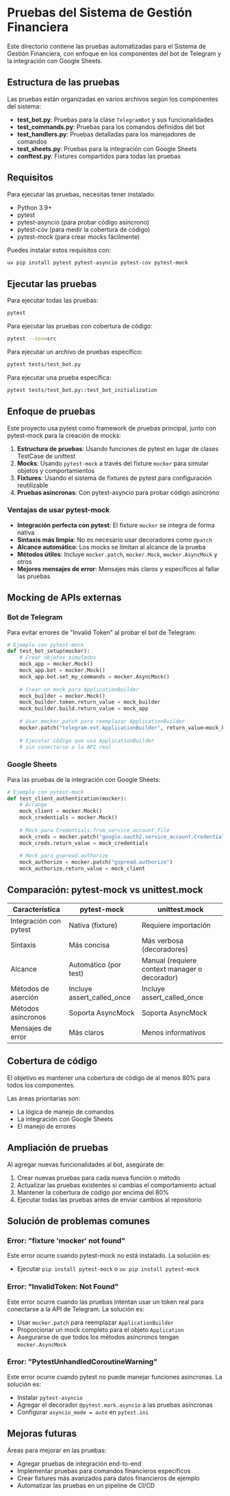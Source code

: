 # Pruebas del Sistema de Gestión Financiera

Este directorio contiene las pruebas automatizadas para el Sistema de Gestión Financiera, con enfoque en los componentes del bot de Telegram y la integración con Google Sheets.

## Estructura de las pruebas

Las pruebas están organizadas en varios archivos según los componentes del sistema:

- **test_bot.py**: Pruebas para la clase `TelegramBot` y sus funcionalidades
- **test_commands.py**: Pruebas para los comandos definidos del bot
- **test_handlers.py**: Pruebas detalladas para los manejadores de comandos
- **test_sheets.py**: Pruebas para la integración con Google Sheets
- **conftest.py**: Fixtures compartidos para todas las pruebas

## Requisitos

Para ejecutar las pruebas, necesitas tener instalado:

- Python 3.9+
- pytest
- pytest-asyncio (para probar código asíncrono)
- pytest-cov (para medir la cobertura de código)
- pytest-mock (para crear mocks fácilmente)

Puedes instalar estos requisitos con:

```bash
uv pip install pytest pytest-asyncio pytest-cov pytest-mock
```

## Ejecutar las pruebas

Para ejecutar todas las pruebas:

```bash
pytest
```

Para ejecutar las pruebas con cobertura de código:

```bash
pytest --cov=src
```

Para ejecutar un archivo de pruebas específico:

```bash
pytest tests/test_bot.py
```

Para ejecutar una prueba específica:

```bash
pytest tests/test_bot.py::test_bot_initialization
```

## Enfoque de pruebas

Este proyecto usa pytest como framework de pruebas principal, junto con pytest-mock para la creación de mocks:

1. **Estructura de pruebas**: Usando funciones de pytest en lugar de clases TestCase de unittest
2. **Mocks**: Usando `pytest-mock` a través del fixture `mocker` para simular objetos y comportamientos
3. **Fixtures**: Usando el sistema de fixtures de pytest para configuración reutilizable
4. **Pruebas asíncronas**: Con pytest-asyncio para probar código asíncrono

### Ventajas de usar pytest-mock

- **Integración perfecta con pytest**: El fixture `mocker` se integra de forma nativa
- **Sintaxis más limpia**: No es necesario usar decoradores como `@patch`
- **Alcance automático**: Los mocks se limitan al alcance de la prueba
- **Métodos útiles**: Incluye `mocker.patch`, `mocker.Mock`, `mocker.AsyncMock` y otros
- **Mejores mensajes de error**: Mensajes más claros y específicos al fallar las pruebas

## Mocking de APIs externas

### Bot de Telegram

Para evitar errores de "Invalid Token" al probar el bot de Telegram:

```python
# Ejemplo con pytest-mock
def test_bot_setup(mocker):
    # Crear objetos simulados
    mock_app = mocker.Mock()
    mock_app.bot = mocker.Mock()
    mock_app.bot.set_my_commands = mocker.AsyncMock()
    
    # Crear un mock para ApplicationBuilder
    mock_builder = mocker.Mock()
    mock_builder.token.return_value = mock_builder
    mock_builder.build.return_value = mock_app
    
    # Usar mocker.patch para reemplazar ApplicationBuilder
    mocker.patch("telegram.ext.ApplicationBuilder", return_value=mock_builder)
    
    # Ejecutar código que usa ApplicationBuilder
    # sin conectarse a la API real
```

### Google Sheets

Para las pruebas de la integración con Google Sheets:

```python
# Ejemplo con pytest-mock
def test_client_authentication(mocker):
    # Arrange
    mock_client = mocker.Mock()
    mock_credentials = mocker.Mock()
    
    # Mock para Credentials.from_service_account_file
    mock_creds = mocker.patch("google.oauth2.service_account.Credentials.from_service_account_file")
    mock_creds.return_value = mock_credentials
    
    # Mock para gspread.authorize
    mock_authorize = mocker.patch("gspread.authorize")
    mock_authorize.return_value = mock_client
```

## Comparación: pytest-mock vs unittest.mock

| Característica | pytest-mock | unittest.mock |
|----------------|-------------|---------------|
| Integración con pytest | Nativa (fixture) | Requiere importación |
| Sintaxis | Más concisa | Más verbosa (decoradores) |
| Alcance | Automático (por test) | Manual (requiere context manager o decorador) |
| Métodos de aserción | Incluye assert_called_once | Incluye assert_called_once |
| Métodos asíncronos | Soporta AsyncMock | Soporta AsyncMock |
| Mensajes de error | Más claros | Menos informativos |

## Cobertura de código

El objetivo es mantener una cobertura de código de al menos 80% para todos los componentes.

Las áreas prioritarias son:
- La lógica de manejo de comandos
- La integración con Google Sheets
- El manejo de errores

## Ampliación de pruebas

Al agregar nuevas funcionalidades al bot, asegúrate de:

1. Crear nuevas pruebas para cada nueva función o método
2. Actualizar las pruebas existentes si cambias el comportamiento actual
3. Mantener la cobertura de código por encima del 80%
4. Ejecutar todas las pruebas antes de enviar cambios al repositorio

## Solución de problemas comunes

### Error: "fixture 'mocker' not found"

Este error ocurre cuando pytest-mock no está instalado. La solución es:
- Ejecutar `pip install pytest-mock` o `uv pip install pytest-mock`

### Error: "InvalidToken: Not Found"

Este error ocurre cuando las pruebas intentan usar un token real para conectarse a la API de Telegram. La solución es:
- Usar `mocker.patch` para reemplazar `ApplicationBuilder`
- Proporcionar un mock completo para el objeto `Application`
- Asegurarse de que todos los métodos asíncronos tengan `mocker.AsyncMock`

### Error: "PytestUnhandledCoroutineWarning"

Este error ocurre cuando pytest no puede manejar funciones asíncronas. La solución es:
- Instalar `pytest-asyncio`
- Agregar el decorador `@pytest.mark.asyncio` a las pruebas asíncronas
- Configurar `asyncio_mode = auto` en `pytest.ini`

## Mejoras futuras

Áreas para mejorar en las pruebas:

- Agregar pruebas de integración end-to-end
- Implementar pruebas para comandos financieros específicos
- Crear fixtures más avanzados para datos financieros de ejemplo
- Automatizar las pruebas en un pipeline de CI/CD
